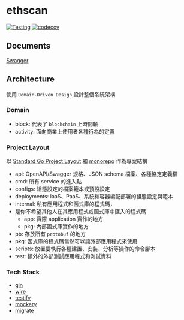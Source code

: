 # ethscan

[![Testing](https://github.com/blackhorseya/ethscan/actions/workflows/test.yaml/badge.svg)](https://github.com/blackhorseya/ethscan/actions/workflows/test.yaml)
[![codecov](https://codecov.io/gh/blackhorseya/ethscan/branch/main/graph/badge.svg?token=OGLkIzTeqe)](https://codecov.io/gh/blackhorseya/ethscan)

## Documents

[Swagger](https://ethscan.seancheng.space/api/ethscan/docs/index.html)

## Architecture

使用 `Domain-Driven Design` 設計整個系統架構

### Domain

- block: 代表了 `blockchain` 上時間軸
- activity: 面向商業上使用者各種行為的定義

### Project Layout

以 [Standard Go Project Layout](https://github.com/golang-standards/project-layout)
和 [monorepo](https://monorepo.tools/) 作為專案結構

- api: OpenAPI/Swagger 規格、JSON schema 檔案、各種協定定義檔
- cmd: 所有 service 的進入點
- configs: 組態設定的檔案範本或預設設定
- deployments: IaaS、PaaS、系統和容器編配部署的組態設定與範本
- internal: 私有應用程式和函式庫的程式碼，
- 是你不希望其他人在其應用程式或函式庫中匯入的程式碼
    - app: 實際 application 實作的地方
    - pkg: 內部函式庫實作的地方
- pb: 存放所有 `protobuf` 的地方
- pkg: 函式庫的程式碼當然可以讓外部應用程式來使用
- scripts: 放置要執行各種建置、安裝、分析等操作的命令腳本
- test: 額外的外部測試應用程式和測試資料

### Tech Stack

- [gin](https://github.com/gin-gonic/gin)
- [wire](https://github.com/google/wire)
- [testify](https://github.com/stretchr/testify)
- [mockery](https://github.com/vektra/mockery)
- [migrate](https://github.com/golang-migrate/migrate)
